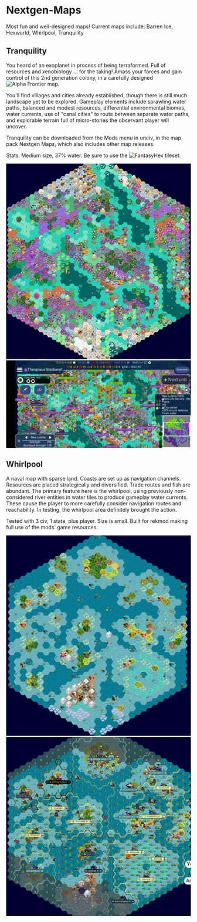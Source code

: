 # Nextgen-Maps
Most fun and well-designed maps! Current maps include: Barren Ice, Hexworld, Whirlpool, Tranquility

## Tranquility

You heard of an exoplanet in process of being terraformed. Full of resources and xenobiology ... for the taking! Amass your forces and gain control of this 2nd generation colony, in a carefully designed ![Alpha Frontier](https://github.com/carriontrooper/Alpha-Frontier) map.

You'll find villages and cities already established, though there is still much landscape yet to be explored. Gameplay elements include sprawling water paths, balanced and modest resources, differential environmental biomes, water currents, use of "canal cities" to route between separate water paths, and explorable terrain full of micro-stories the observant player will uncover.

Tranquility can be downloaded from the Mods menu in unciv, in the map pack Nextgen Maps, which also includes other map releases.

Stats: Medium size, 37% water. Be sure to use the ![FantasyHex tileset](https://github.com/carriontrooper/Alpha-Frontier/tree/main/Images/TileSets/FantasyHex).

![](/images/Tranquility_map.jpg)
![](/images/Tranquility_action.jpg)

## Whirlpool

A naval map with sparse land. Coasts are set up as navigation channels. Resources are placed strategically and diversified. Trade routes and fish are abundant. The primary feature here is the whirlpool, using previously non-considered river entities in water tiles to produce gameplay water currents. These cause the player to more carefully consider navigation routes and reachability. In testing, the whirlpool area definitely brought the action.

Tested with 3 civ, 1 state, plus player. Size is small. Built for rekmod making full use of the mods' game resources.

![](/images/Whirlpool_map.jpg)
![](/images/Whirlpool_action.jpg)
